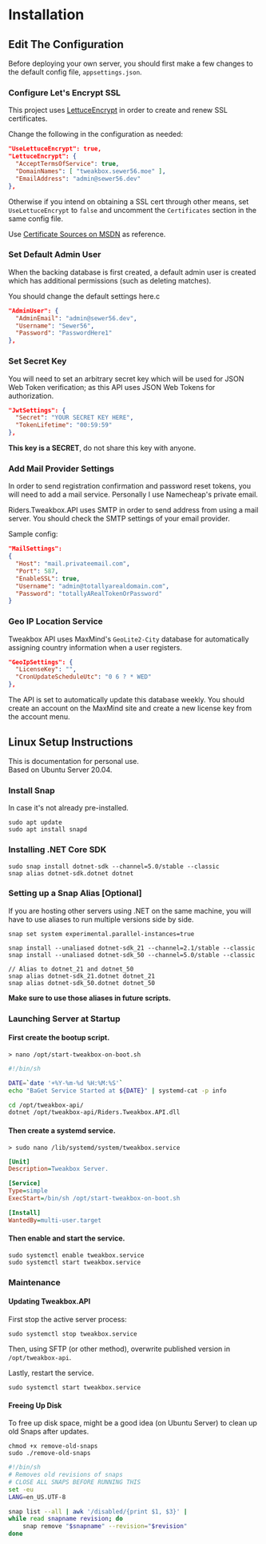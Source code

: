 # Installation

## Edit The Configuration

Before deploying your own server, you should first make a few changes to the default config file, `appsettings.json`.

### Configure Let's Encrypt SSL

This project uses [LettuceEncrypt](https://github.com/natemcmaster/LettuceEncrypt) in order to create and renew SSL certificates.

Change the following in the configuration as needed:

```json
"UseLettuceEncrypt": true,
"LettuceEncrypt": {
  "AcceptTermsOfService": true,
  "DomainNames": [ "tweakbox.sewer56.moe" ],
  "EmailAddress": "admin@sewer56.dev"
},
```

Otherwise if you intend on obtaining a SSL cert through other means, set `UseLettuceEncrypt` to `false` and uncomment the `Certificates` section in the same config file. 

Use [Certificate Sources on MSDN](https://docs.microsoft.com/en-us/aspnet/core/fundamentals/servers/kestrel/endpoints?view=aspnetcore-5.0#certificate-sources) as reference.

### Set Default Admin User

When the backing database is first created, a default admin user is created which has additional permissions (such as deleting matches).

You should change the default settings here.c

```json
"AdminUser": {
  "AdminEmail": "admin@sewer56.dev",
  "Username": "Sewer56",
  "Password": "PasswordHere1"
},
```

### Set Secret Key

You will need to set an arbitrary secret key which will be used for JSON Web Token verification; as this API uses JSON Web Tokens for authorization.

```json
"JwtSettings": {
  "Secret": "YOUR SECRET KEY HERE",
  "TokenLifetime": "00:59:59"
},
```

**This key is a SECRET**, do not share this key with anyone.

### Add Mail Provider Settings
In order to send registration confirmation and password reset tokens, you will need to add a mail service. Personally I use Namecheap's private email.

Riders.Tweakbox.API uses SMTP in order to send address from using a mail server. You should check the SMTP settings of your email provider.

Sample config:

```json
"MailSettings": 
{
  "Host": "mail.privateemail.com",
  "Port": 587,
  "EnableSSL": true,
  "Username": "admin@totallyarealdomain.com",
  "Password": "totallyARealTokenOrPassword"
}
```

### Geo IP Location Service

Tweakbox API uses MaxMind's `GeoLite2-City` database for automatically assigning country information when a user registers.

```json
"GeoIpSettings": {
  "LicenseKey": "",
  "CronUpdateScheduleUtc": "0 6 ? * WED"
},
```

The API is set to automatically update this database weekly.
You should create an account on the MaxMind site and create a new license key from the account menu.

## Linux Setup Instructions

This is documentation for personal use.<br/>
Based on Ubuntu Server 20.04.

### Install Snap

In case it's not already pre-installed.

```
sudo apt update
sudo apt install snapd
```

### Installing .NET Core SDK

```
sudo snap install dotnet-sdk --channel=5.0/stable --classic
snap alias dotnet-sdk.dotnet dotnet
```

### Setting up a Snap Alias [Optional]
If you are hosting other servers using .NET on the same machine, you will have to use aliases to run multiple versions side by side.

```
snap set system experimental.parallel-instances=true

snap install --unaliased dotnet-sdk_21 --channel=2.1/stable --classic
snap install --unaliased dotnet-sdk_50 --channel=5.0/stable --classic

// Alias to dotnet_21 and dotnet_50
snap alias dotnet-sdk_21.dotnet dotnet_21
snap alias dotnet-sdk_50.dotnet dotnet_50
```

**Make sure to use those aliases in future scripts.**

### Launching Server at Startup

#### First create the bootup script.

`> nano /opt/start-tweakbox-on-boot.sh`

```sh
#!/bin/sh

DATE=`date '+%Y-%m-%d %H:%M:%S'`
echo "BaGet Service Started at ${DATE}" | systemd-cat -p info

cd /opt/tweakbox-api/
dotnet /opt/tweakbox-api/Riders.Tweakbox.API.dll
```

#### Then create a systemd service.

`> sudo nano /lib/systemd/system/tweakbox.service`

```ini
[Unit]
Description=Tweakbox Server.

[Service]
Type=simple
ExecStart=/bin/sh /opt/start-tweakbox-on-boot.sh

[Install]
WantedBy=multi-user.target
```

#### Then enable and start the service.

```
sudo systemctl enable tweakbox.service
sudo systemctl start tweakbox.service
```

### Maintenance

#### Updating Tweakbox.API

First stop the active server process:
```
sudo systemctl stop tweakbox.service
```

Then, using SFTP (or other method), overwrite published version in `/opt/tweakbox-api`.

Lastly, restart the service.

```
sudo systemctl start tweakbox.service
```

#### Freeing Up Disk
To free up disk space, might be a good idea (on Ubuntu Server) to clean up old Snaps after updates.

```
chmod +x remove-old-snaps
sudo ./remove-old-snaps
```

```sh
#!/bin/sh
# Removes old revisions of snaps
# CLOSE ALL SNAPS BEFORE RUNNING THIS
set -eu
LANG=en_US.UTF-8

snap list --all | awk '/disabled/{print $1, $3}' |
while read snapname revision; do
    snap remove "$snapname" --revision="$revision"
done
```